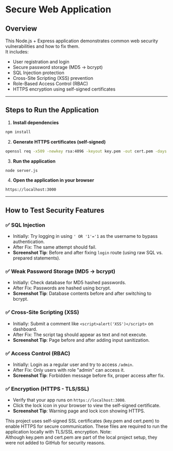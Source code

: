 # Secure Web Application

## Overview

This Node.js + Express application demonstrates common web security vulnerabilities and how to fix them.  
It includes:

- User registration and login  
- Secure password storage (MD5 → bcrypt)  
- SQL Injection protection  
- Cross-Site Scripting (XSS) prevention  
- Role-Based Access Control (RBAC)  
- HTTPS encryption using self-signed certificates  

---

## Steps to Run the Application

1. **Install dependencies**
```bash
npm install
```

2. **Generate HTTPS certificates (self-signed)**
```bash
openssl req -x509 -newkey rsa:4096 -keyout key.pem -out cert.pem -days 365 -nodes
```

3. **Run the application**
```bash
node server.js
```

4. **Open the application in your browser**
```
https://localhost:3000
```

---

## How to Test Security Features

### ✅ SQL Injection

- Initially: Try logging in using `' OR '1'='1` as the username to bypass authentication.
- After Fix: The same attempt should fail.
- **Screenshot Tip**: Before and after fixing `login` route (using raw SQL vs. prepared statements).

### ✅ Weak Password Storage (MD5 → bcrypt)

- Initially: Check database for MD5 hashed passwords.
- After Fix: Passwords are hashed using bcrypt.
- **Screenshot Tip**: Database contents before and after switching to bcrypt.

### ✅ Cross-Site Scripting (XSS)

- Initially: Submit a comment like `<script>alert('XSS')</script>` on dashboard.
- After Fix: The script tag should appear as text and not execute.
- **Screenshot Tip**: Page before and after adding input sanitization.

### ✅ Access Control (RBAC)

- Initially: Login as a regular user and try to access `/admin`.
- After Fix: Only users with role "admin" can access it.
- **Screenshot Tip**: Forbidden message before fix, proper access after fix.


### ✅ Encryption (HTTPS - TLS/SSL)

- Verify that your app runs on `https://localhost:3000`.
- Click the lock icon in your browser to view the self-signed certificate.
- **Screenshot Tip**: Warning page and lock icon showing HTTPS.

This project uses self-signed SSL certificates (key.pem and cert.pem) to enable HTTPS for secure communication. These files are required to run the application locally with TLS/SSL encryption.
Note:  
Although key.pem and cert.pem are part of the local project setup, they were not added to GitHub for security reasons. 
